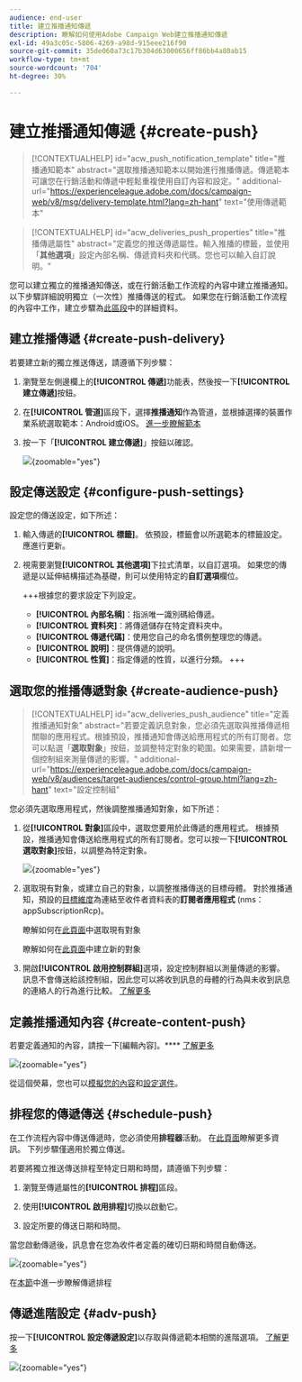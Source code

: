 ```yaml
---
audience: end-user
title: 建立推播通知傳遞
description: 瞭解如何使用Adobe Campaign Web建立推播通知傳遞
exl-id: 49a3c05c-5806-4269-a98d-915eee216f90
source-git-commit: 35de060a73c17b304d63000656ff86bb4a80ab15
workflow-type: tm+mt
source-wordcount: '704'
ht-degree: 30%

---
```


# 建立推播通知傳遞 {#create-push}

>[!CONTEXTUALHELP]
>id="acw_push_notification_template"
>title="推播通知範本"
>abstract="選取推播通知範本以開始進行推播傳遞。傳遞範本可讓您在行銷活動和傳遞中輕鬆重複使用自訂內容和設定。"
>additional-url="https://experienceleague.adobe.com/docs/campaign-web/v8/msg/delivery-template.html?lang=zh-hant" text="使用傳遞範本"


>[!CONTEXTUALHELP]
>id="acw_deliveries_push_properties"
>title="推播傳遞屬性"
>abstract="定義您的推送傳遞屬性。輸入推播的標籤，並使用「**其他選項**」設定內部名稱、傳遞資料夾和代碼。您也可以輸入自訂說明。"

您可以建立獨立的推播通知傳送，或在行銷活動工作流程的內容中建立推播通知。 以下步驟詳細說明獨立（一次性）推播傳送的程式。 如果您在行銷活動工作流程的內容中工作，建立步驟為[此區段](../workflows/activities/channels.md#create-a-delivery-in-a-campaign-workflow)中的詳細資料。

## 建立推播傳遞 {#create-push-delivery}

若要建立新的獨立推送傳送，請遵循下列步驟：

1. 瀏覽至左側邊欄上的&#x200B;**[!UICONTROL 傳遞]**&#x200B;功能表，然後按一下&#x200B;**[!UICONTROL 建立傳遞]**&#x200B;按鈕。

1. 在&#x200B;**[!UICONTROL 管道]**&#x200B;區段下，選擇&#x200B;**推播通知**&#x200B;作為管道，並根據選擇的裝置作業系統選取範本：Android或iOS。 [進一步瞭解範本](../msg/delivery-template.md)

1. 按一下「**[!UICONTROL 建立傳遞]**」按鈕以確認。

   ![](assets/push_create_1.png){zoomable="yes"}

## 設定傳送設定 {#configure-push-settings}

設定您的傳送設定，如下所述：

1. 輸入傳遞的&#x200B;**[!UICONTROL 標籤]**。 依預設，標籤會以所選範本的標籤設定。 應進行更新。

1. 視需要瀏覽&#x200B;**[!UICONTROL 其他選項]**&#x200B;下拉式清單，以自訂選項。 如果您的傳遞是以延伸結構描述為基礎，則可以使用特定的&#x200B;**自訂選項**&#x200B;欄位。

   +++根據您的要求設定下列設定。
   * **[!UICONTROL 內部名稱]**：指派唯一識別碼給傳遞。
   * **[!UICONTROL 資料夾]**：將傳遞儲存在特定資料夾中。
   * **[!UICONTROL 傳遞代碼]**：使用您自己的命名慣例整理您的傳遞。
   * **[!UICONTROL 說明]**：提供傳遞的說明。
   * **[!UICONTROL 性質]**：指定傳遞的性質，以進行分類。
+++


## 選取您的推播傳遞對象 {#create-audience-push}

>[!CONTEXTUALHELP]
>id="acw_deliveries_push_audience"
>title="定義推播通知對象"
>abstract="若要定義訊息對象，您必須先選取與推播傳遞相關聯的應用程式。根據預設，推播通知會傳送給應用程式的所有訂閱者。您可以點選「**選取對象**」按鈕，並調整特定對象的範圍。如果需要，請新增一個控制組來測量傳遞的影響。"
>additional-url="https://experienceleague.adobe.com/docs/campaign-web/v8/audiences/target-audiences/control-group.html?lang=zh-hant" text="設定控制組"


您必須先選取應用程式，然後調整推播通知對象，如下所述：

1. 從&#x200B;**[!UICONTROL 對象]**&#x200B;區段中，選取您要用於此傳遞的應用程式。 根據預設，推播通知會傳送給應用程式的所有訂閱者。您可以按一下&#x200B;**[!UICONTROL 選取對象]**&#x200B;按鈕，以調整為特定對象。

   ![](assets/push_create_2.png){zoomable="yes"}

1. 選取現有對象，或建立自己的對象，以調整推播傳送的目標母體。 對於推播通知，預設的[目標維度](../audience/about-recipients.md#targeting-dimensions)為連結至收件者資料表的&#x200B;**訂閱者應用程式** (nms：appSubscriptionRcp)。

   瞭解如何在[此頁面](../audience/add-audience.md)中選取現有對象

   瞭解如何在[此頁面](../audience/one-time-audience.md)中建立新的對象

1. 開啟&#x200B;**[!UICONTROL 啟用控制群組]**&#x200B;選項，設定控制群組以測量傳遞的影響。 訊息不會傳送給該控制組，因此您可以將收到訊息的母體的行為與未收到訊息的連絡人的行為進行比較。 [了解更多](../audience/control-group.md)

## 定義推播通知內容 {#create-content-push}

若要定義通知的內容，請按一下[編輯內容]。**** [了解更多](content-push.md)

![](assets/push_create_5.png){zoomable="yes"}

從這個熒幕，您也可以[模擬您的內容](../preview-test/preview-test.md)和[設定選件](../msg/offers.md)。

## 排程您的傳遞傳送 {#schedule-push}

在工作流程內容中傳送傳遞時，您必須使用&#x200B;**排程器**&#x200B;活動。 在[此頁面](../workflows/activities/scheduler.md)瞭解更多資訊。 下列步驟僅適用於獨立傳送。

若要將獨立推送傳送排程至特定日期和時間，請遵循下列步驟：

1. 瀏覽至傳遞屬性的&#x200B;**[!UICONTROL 排程]**&#x200B;區段。

1. 使用&#x200B;**[!UICONTROL 啟用排程]**&#x200B;切換以啟動它。

1. 設定所要的傳送日期和時間。

當您啟動傳遞後，訊息會在您為收件者定義的確切日期和時間自動傳送。

![](assets/push_create_3.png){zoomable="yes"}

在[本節](../msg/gs-deliveries.md#gs-schedule)中進一步瞭解傳遞排程

## 傳遞進階設定 {#adv-push}

按一下&#x200B;**[!UICONTROL 設定傳遞設定]**&#x200B;以存取與傳遞範本相關的進階選項。 [了解更多](../advanced-settings/delivery-settings.md)

![](assets/push_create_4.png){zoomable="yes"}
